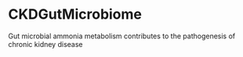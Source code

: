 # CKDGutMicrobiome
Gut microbial ammonia metabolism contributes to the pathogenesis of chronic kidney disease
